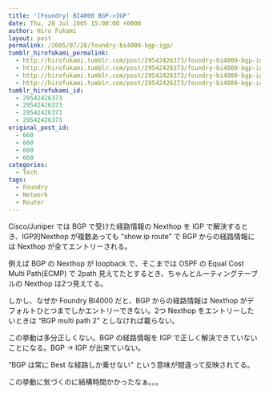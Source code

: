 ```yaml
---
title: '[Foundry] BI4000 BGP->IGP'
date: Thu, 28 Jul 2005 15:00:00 +0000
author: Hiro Fukami
layout: post
permalink: /2005/07/28/foundry-bi4000-bgp-igp/
tumblr_hirofukami_permalink:
  - http://hirofukami.tumblr.com/post/29542426373/foundry-bi4000-bgp-igp
  - http://hirofukami.tumblr.com/post/29542426373/foundry-bi4000-bgp-igp
  - http://hirofukami.tumblr.com/post/29542426373/foundry-bi4000-bgp-igp
  - http://hirofukami.tumblr.com/post/29542426373/foundry-bi4000-bgp-igp
tumblr_hirofukami_id:
  - 29542426373
  - 29542426373
  - 29542426373
  - 29542426373
original_post_id:
  - 660
  - 660
  - 660
  - 660
categories:
  - Tech
tags:
  - Foundry
  - Network
  - Router
---
```

<div class="section">
  <p>
    Cisco/Juniper では BGP で受けた経路情報の Nexthop を IGP で解決するとき、IGP的Nexthop が複数あっても &#8220;show ip route&#8221; で BGP からの経路情報には Nexthop が全てエントリーされる。
  </p>
  
  <p>
    例えば BGP の Nexthop が loopback で、そこまでは OSPF の Equal Cost Multi Path(ECMP) で 2path 見えてたとするとき、ちゃんとルーティングテーブルの Nexthop は2つ見えてる。
  </p>
  
  <p>
    しかし、なぜか Foundry BI4000 だと、BGP からの経路情報は Nexthop がデフォルトひとつまでしかエントリーできない。2つ Nexthop をエントリーしたいときは &#8220;BGP multi path 2&#8221; としなければ載らない。
  </p>
  
  <p>
    この挙動は多分正しくない。BGP の経路情報を IGP で正しく解決できていないことになる。BGP -> IGP が出来ていない。
  </p>
  
  <p>
    &#8220;BGP は常に Best な経路しか乗せない&#8221; という意味が間違って反映されてる。
  </p>
  
  <p>
    この挙動に気づくのに結構時間かかったなぁ。。。
  </p>
</div>
